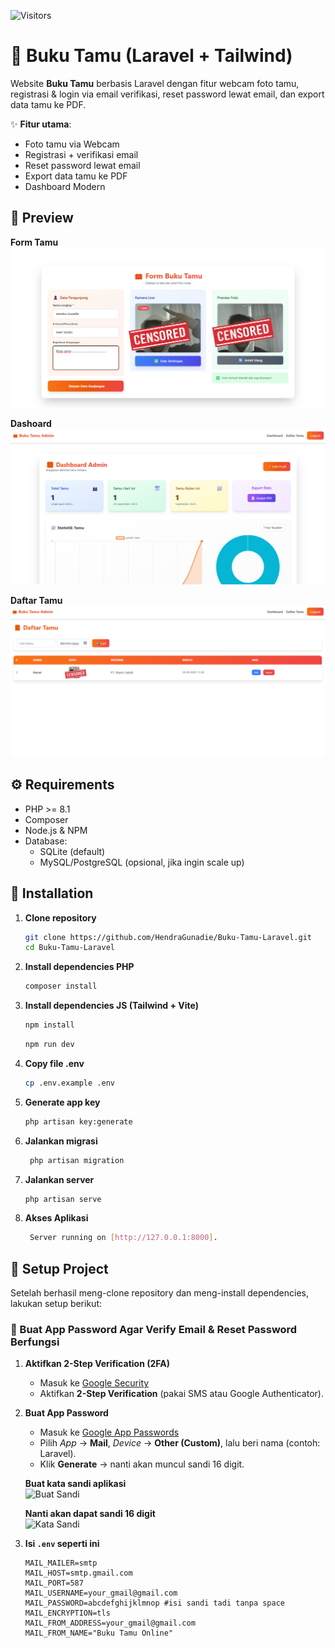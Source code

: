 ![Visitors](https://visitor-badge.laobi.icu/badge?page_id=hendragunadie.Buku-Tamu-Laravel)

# 📖 Buku Tamu (Laravel + Tailwind)

Website **Buku Tamu** berbasis Laravel dengan fitur webcam foto tamu, registrasi & login via email verifikasi, reset password lewat email, dan export data tamu ke PDF. 

✨ **Fitur utama**:
- Foto tamu via Webcam
- Registrasi + verifikasi email
- Reset password lewat email
- Export data tamu ke PDF
- Dashboard Modern


## 📸 Preview

**Form Tamu**
![Form Tamu](docs/form-tamu.png)


**Dashoard**
![Dashboard](docs/dashboard.png)


**Daftar Tamu**
![Daftar Tamu](docs/daftar-tamu.png)


## ⚙️ Requirements
- PHP >= 8.1
- Composer
- Node.js & NPM 
- Database:
  - SQLite (default)
  - MySQL/PostgreSQL (opsional, jika ingin scale up)

## 🚀 Installation

1. **Clone repository**
   ```bash
   git clone https://github.com/HendraGunadie/Buku-Tamu-Laravel.git
   cd Buku-Tamu-Laravel

2. **Install dependencies PHP**
   ```bash
   composer install

3. **Install dependencies JS (Tailwind + Vite)**
   ```bash
   npm install
   ```

   ```bash
   npm run dev

4. **Copy file .env**
    ```bash
    cp .env.example .env

5. **Generate app key**
    ```bash 
    php artisan key:generate

6. **Jalankan migrasi**
   ```bash 
    php artisan migration

7. **Jalankan server**
   ```bash
   php artisan serve

8. **Akses Aplikasi**
   ```bash
    Server running on [http://127.0.0.1:8000].


## 🔧 Setup Project

Setelah berhasil meng-clone repository dan meng-install dependencies, lakukan setup berikut:

### 📧 Buat App Password Agar Verify Email & Reset Password Berfungsi

1. **Aktifkan 2-Step Verification (2FA)**  
   - Masuk ke [Google Security](https://myaccount.google.com/security)  
   - Aktifkan **2-Step Verification** (pakai SMS atau Google Authenticator).  

2. **Buat App Password**  
   - Masuk ke [Google App Passwords](https://myaccount.google.com/apppasswords)  
   - Pilih *App* → **Mail**, *Device* → **Other (Custom)**, lalu beri nama (contoh: Laravel).  
   - Klik **Generate** → nanti akan muncul sandi 16 digit.  

   **Buat kata sandi aplikasi**  
   ![Buat Sandi](docs/buat-sandi-app.png)  

   **Nanti akan dapat sandi 16 digit**  
   ![Kata Sandi](docs/kata-sandi-app.png)  

3. **Isi `.env` seperti ini**  

   ```env
   MAIL_MAILER=smtp
   MAIL_HOST=smtp.gmail.com
   MAIL_PORT=587
   MAIL_USERNAME=your_gmail@gmail.com
   MAIL_PASSWORD=abcdefghijklmnop #isi sandi tadi tanpa space
   MAIL_ENCRYPTION=tls
   MAIL_FROM_ADDRESS=your_gmail@gmail.com
   MAIL_FROM_NAME="Buku Tamu Online"



